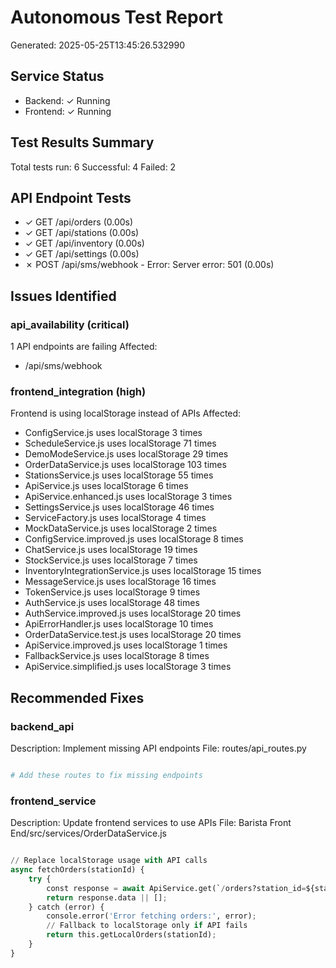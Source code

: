 
# Autonomous Test Report
Generated: 2025-05-25T13:45:26.532990

## Service Status
- Backend: ✓ Running
- Frontend: ✓ Running

## Test Results Summary
Total tests run: 6
Successful: 4
Failed: 2

## API Endpoint Tests
- ✓ GET /api/orders (0.00s)
- ✓ GET /api/stations (0.00s)
- ✓ GET /api/inventory (0.00s)
- ✓ GET /api/settings (0.00s)
- ✗ POST /api/sms/webhook - Error: Server error: 501 (0.00s)

## Issues Identified

### api_availability (critical)
1 API endpoints are failing
Affected:
- /api/sms/webhook

### frontend_integration (high)
Frontend is using localStorage instead of APIs
Affected:
- ConfigService.js uses localStorage 3 times
- ScheduleService.js uses localStorage 71 times
- DemoModeService.js uses localStorage 29 times
- OrderDataService.js uses localStorage 103 times
- StationsService.js uses localStorage 55 times
- ApiService.js uses localStorage 6 times
- ApiService.enhanced.js uses localStorage 3 times
- SettingsService.js uses localStorage 46 times
- ServiceFactory.js uses localStorage 4 times
- MockDataService.js uses localStorage 2 times
- ConfigService.improved.js uses localStorage 8 times
- ChatService.js uses localStorage 19 times
- StockService.js uses localStorage 7 times
- InventoryIntegrationService.js uses localStorage 15 times
- MessageService.js uses localStorage 16 times
- TokenService.js uses localStorage 9 times
- AuthService.js uses localStorage 48 times
- AuthService.improved.js uses localStorage 20 times
- ApiErrorHandler.js uses localStorage 10 times
- OrderDataService.test.js uses localStorage 20 times
- ApiService.improved.js uses localStorage 1 times
- FallbackService.js uses localStorage 8 times
- ApiService.simplified.js uses localStorage 3 times

## Recommended Fixes

### backend_api
Description: Implement missing API endpoints
File: routes/api_routes.py
```python

# Add these routes to fix missing endpoints

```

### frontend_service
Description: Update frontend services to use APIs
File: Barista Front End/src/services/OrderDataService.js
```python

// Replace localStorage usage with API calls
async fetchOrders(stationId) {
    try {
        const response = await ApiService.get(`/orders?station_id=${stationId}`);
        return response.data || [];
    } catch (error) {
        console.error('Error fetching orders:', error);
        // Fallback to localStorage only if API fails
        return this.getLocalOrders(stationId);
    }
}

```
